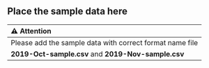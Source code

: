 ## Place the sample data here
| :warning: Attention                                      |
|:-------------------------------------------------------- |
| Please add the sample data with correct format name file |
| **2019-Oct-sample.csv** and **2019-Nov-sample.csv**      |